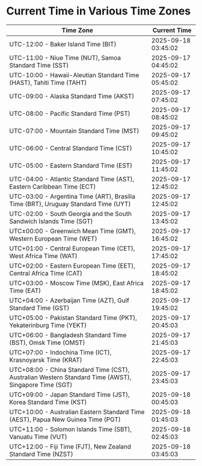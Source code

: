# Current Time in Various Time Zones

| Time Zone | Current Time |
|-----------|--------------|
| UTC-12:00 - Baker Island Time (BIT) | 2025-09-18 03:45:02 |
| UTC-11:00 - Niue Time (NUT), Samoa Standard Time (SST) | 2025-09-17 04:45:02 |
| UTC-10:00 - Hawaii-Aleutian Standard Time (HAST), Tahiti Time (TAHT) | 2025-09-17 05:45:02 |
| UTC-09:00 - Alaska Standard Time (AKST) | 2025-09-17 07:45:02 |
| UTC-08:00 - Pacific Standard Time (PST) | 2025-09-17 08:45:02 |
| UTC-07:00 - Mountain Standard Time (MST) | 2025-09-17 09:45:02 |
| UTC-06:00 - Central Standard Time (CST) | 2025-09-17 10:45:02 |
| UTC-05:00 - Eastern Standard Time (EST) | 2025-09-17 11:45:02 |
| UTC-04:00 - Atlantic Standard Time (AST), Eastern Caribbean Time (ECT) | 2025-09-17 12:45:02 |
| UTC-03:00 - Argentina Time (ART), Brasília Time (BRT), Uruguay Standard Time (UYT) | 2025-09-17 12:45:02 |
| UTC-02:00 - South Georgia and the South Sandwich Islands Time (SGT) | 2025-09-17 13:45:02 |
| UTC±00:00 - Greenwich Mean Time (GMT), Western European Time (WET) | 2025-09-17 16:45:02 |
| UTC+01:00 - Central European Time (CET), West Africa Time (WAT) | 2025-09-17 17:45:02 |
| UTC+02:00 - Eastern European Time (EET), Central Africa Time (CAT) | 2025-09-17 18:45:02 |
| UTC+03:00 - Moscow Time (MSK), East Africa Time (EAT) | 2025-09-17 18:45:02 |
| UTC+04:00 - Azerbaijan Time (AZT), Gulf Standard Time (GST) | 2025-09-17 19:45:02 |
| UTC+05:00 - Pakistan Standard Time (PKT), Yekaterinburg Time (YEKT) | 2025-09-17 20:45:03 |
| UTC+06:00 - Bangladesh Standard Time (BST), Omsk Time (OMST) | 2025-09-17 21:45:03 |
| UTC+07:00 - Indochina Time (ICT), Krasnoyarsk Time (KRAT) | 2025-09-17 22:45:03 |
| UTC+08:00 - China Standard Time (CST), Australian Western Standard Time (AWST), Singapore Time (SGT) | 2025-09-17 23:45:03 |
| UTC+09:00 - Japan Standard Time (JST), Korea Standard Time (KST) | 2025-09-18 00:45:03 |
| UTC+10:00 - Australian Eastern Standard Time (AEST), Papua New Guinea Time (PGT) | 2025-09-18 01:45:03 |
| UTC+11:00 - Solomon Islands Time (SBT), Vanuatu Time (VUT) | 2025-09-18 02:45:03 |
| UTC+12:00 - Fiji Time (FJT), New Zealand Standard Time (NZST) | 2025-09-18 03:45:03 |

